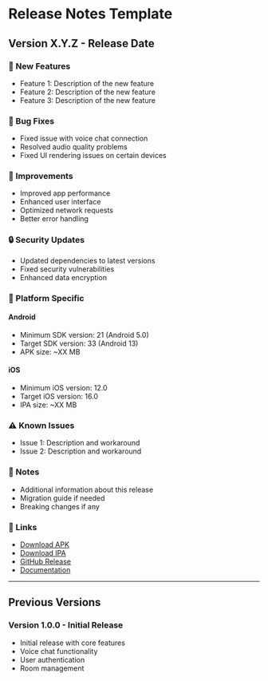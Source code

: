 # Release Notes Template

## Version X.Y.Z - Release Date

### 🎉 New Features
- Feature 1: Description of the new feature
- Feature 2: Description of the new feature
- Feature 3: Description of the new feature

### 🐛 Bug Fixes
- Fixed issue with voice chat connection
- Resolved audio quality problems
- Fixed UI rendering issues on certain devices

### 🔧 Improvements
- Improved app performance
- Enhanced user interface
- Optimized network requests
- Better error handling

### 🔒 Security Updates
- Updated dependencies to latest versions
- Fixed security vulnerabilities
- Enhanced data encryption

### 📱 Platform Specific
#### Android
- Minimum SDK version: 21 (Android 5.0)
- Target SDK version: 33 (Android 13)
- APK size: ~XX MB

#### iOS
- Minimum iOS version: 12.0
- Target iOS version: 16.0
- IPA size: ~XX MB

### ⚠️ Known Issues
- Issue 1: Description and workaround
- Issue 2: Description and workaround

### 📝 Notes
- Additional information about this release
- Migration guide if needed
- Breaking changes if any

### 🔗 Links
- [Download APK](link-to-apk)
- [Download IPA](link-to-ipa)
- [GitHub Release](link-to-github-release)
- [Documentation](link-to-docs)

---

## Previous Versions

### Version 1.0.0 - Initial Release
- Initial release with core features
- Voice chat functionality
- User authentication
- Room management